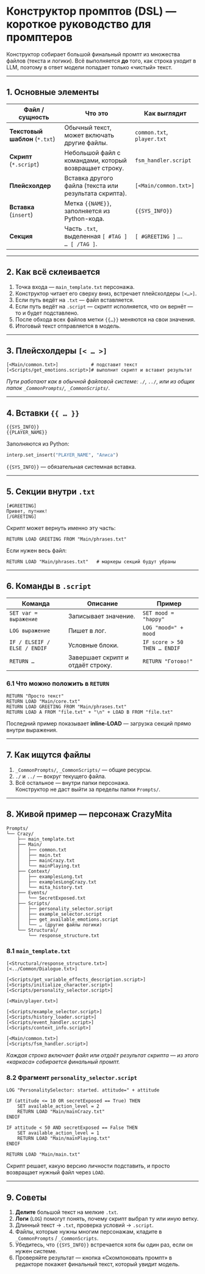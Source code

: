 # Конструктор промптов (DSL) — короткое руководство для промптеров

Конструктор собирает большой финальный промпт из множества файлов
(текста и логики).  Всё выполняется **до** того, как строка уходит в
LLM, поэтому в ответ модели попадает только «чистый» текст.

---

## 1. Основные элементы

| Файл / сущность | Что это | Как выглядит |
|-----------------|---------|--------------|
| **Текстовый шаблон** (`*.txt`) | Обычный текст, может включать другие файлы. | `common.txt`, `player.txt` |
| **Скрипт** (`*.script`) | Небольшой файл с командами, который возвращает строку. | `fsm_handler.script` |
| **Плейсхолдер** | Вставка другого файла (текста или результата скрипта). | `[<Main/common.txt>]` |
| **Вставка** (`insert`) | Метка `{{NAME}}`, заполняется из Python-кода. | `{{SYS_INFO}}` |
| **Секция** | Часть `.txt`, выделенная `[ #TAG ] … [ /TAG ]`. | `[ #GREETING ]` … |

---

## 2. Как всё склеивается

1. Точка входа — `main_template.txt` персонажа.  
2. Конструктор читает его сверху вниз, встречает плейсхолдеры `[<…>]`.  
3. Если путь ведёт на `.txt` — файл вставляется.  
4. Если путь ведёт на `.script` — скрипт исполняется, что он вернёт —
   то и будет подставлено.  
5. После обхода всех файлов метки `{{…}}` меняются на свои значения.  
6. Итоговый текст отправляется в модель.

---

## 3. Плейсхолдеры `[< … >]`

```text
[<Main/common.txt>]            # подставит текст
[<Scripts/get_emotions.script>]# выполнит скрипт и вставит результат
```

*Пути работают как в обычной файловой системе: `./`, `../`,
или из общих папок `_CommonPrompts/`, `_CommonScripts/`.*

---

## 4. Вставки `{{ … }}`

```text
{{SYS_INFO}}
{{PLAYER_NAME}}
```

Заполняются из Python:

```python
interp.set_insert("PLAYER_NAME", "Алиса")
```

`{{SYS_INFO}}` — обязательная системная вставка.

---

## 5. Секции внутри `.txt`

```text
[#GREETING]
Привет, путник!
[/GREETING]
```

Скрипт может вернуть именно эту часть:

```dsl
RETURN LOAD GREETING FROM "Main/phrases.txt"
```

Если нужен весь файл:

```dsl
RETURN LOAD "Main/phrases.txt"   # маркеры секций будут убраны
```

---

## 6. Команды в `.script`

| Команда | Описание | Пример |
|---------|----------|--------|
| `SET var = выражение` | Записывает значение. | `SET mood = "happy"` |
| `LOG выражение` | Пишет в лог. | `LOG "mood=" + mood` |
| `IF / ELSEIF / ELSE / ENDIF` | Условные блоки. | `IF score > 50 THEN … ENDIF` |
| `RETURN …` | Завершает скрипт и отдаёт строку. | `RETURN "Готово!"` |

### 6.1 Что можно положить в `RETURN`

```
RETURN "Просто текст"
RETURN LOAD "Main/core.txt"
RETURN LOAD GREETING FROM "Main/phrases.txt"
RETURN LOAD A FROM "file.txt" + "\n" + LOAD B FROM "file.txt"
```

Последний пример показывает **inline-LOAD** —
загрузка секций прямо внутри выражения.

---

## 7. Как ищутся файлы

1. `_CommonPrompts/`, `_CommonScripts/` — общие ресурсы.  
2. `./` и `../` — вокруг текущего файла.  
3. Всё остальное — внутри папки персонажа.  
Конструктор не даст выйти за пределы папки `Prompts/`.

---

## 8. Живой пример — персонаж CrazyMita

```
Prompts/
└── Crazy/
    ├── main_template.txt
    ├── Main/
    │   ├── common.txt
    │   ├── main.txt
    │   ├── mainCrazy.txt
    │   └── mainPlaying.txt
    ├── Context/
    │   ├── examplesLong.txt
    │   ├── examplesLongCrazy.txt
    │   └── mita_history.txt
    ├── Events/
    │   └── SecretExposed.txt
    ├── Scripts/
    │   ├── personality_selector.script
    │   ├── example_selector.script
    │   ├── get_available_emotions.script
    │   └── … (другие файлы логики)
    └── Structural/
        └── response_structure.txt
```

### 8.1 `main_template.txt`

```text
[<Structural/response_structure.txt>]
[<../Common/Dialogue.txt>]

[<Scripts/get_variable_effects_description.script>]
[<Scripts/initialize_character.script>]
[<Scripts/personality_selector.script>]

[<Main/player.txt>]

[<Scripts/example_selector.script>]
[<Scripts/history_loader.script>]
[<Scripts/event_handler.script>]
[<Scripts/context_info.script>]

[<Main/common.txt>]
[<Scripts/fsm_handler.script>]
```

*Каждая строка включает файл или отдаёт результат скрипта — из
этого «каркаса» собирается финальный промпт.*

### 8.2 Фрагмент `personality_selector.script`

```dsl
LOG "PersonalitySelector: started. attitude=" + attitude

IF (attitude <= 10 OR secretExposed == True) THEN
    SET available_action_level = 2
    RETURN LOAD "Main/mainCrazy.txt"
ENDIF

IF attitude < 50 AND secretExposed == False THEN
    SET available_action_level = 1
    RETURN LOAD "Main/mainPlaying.txt"
ENDIF

RETURN LOAD "Main/main.txt"
```

Скрипт решает, какую версию личности подставить, и просто возвращает
нужный файл через `LOAD`.

---

## 9. Советы

1. **Делите** большой текст на мелкие `.txt`.  
2. **Логи** (`LOG`) помогут понять, почему скрипт выбрал ту или иную ветку.  
3. Длинный текст → `.txt`, проверка условий → `.script`.  
4. Файлы, которые нужны многим персонажам, кладите в `_CommonPrompts` /
   `_CommonScripts`.  
5. Убедитесь, что `{{SYS_INFO}}` встречается хотя бы один раз, если он
   нужен системе.  
6. Проверяйте результат — кнопка «Скомпоновать промпт» в редакторе
   покажет финальный текст, который увидит модель.
